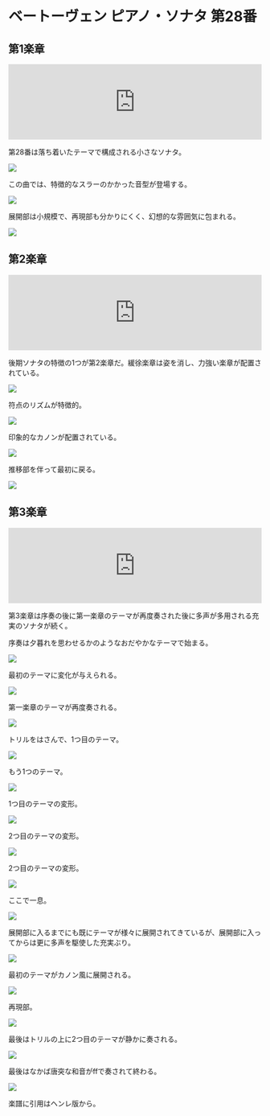 # ベートーヴェン ピアノ・ソナタ 第28番

## 第1楽章

<iframe allow="autoplay *; encrypted-media *;" frameborder="0" height="150" style="width:100%;max-width:660px;overflow:hidden;background:transparent;" sandbox="allow-forms allow-popups allow-same-origin allow-scripts allow-storage-access-by-user-activation allow-top-navigation-by-user-activation" src="https://embed.music.apple.com/us/album/piano-sonata-no-28-in-major-op-101-i-etwas-lebhaft/1210861834?i=1210862134&app=music"></iframe>

第28番は落ち着いたテーマで構成される小さなソナタ。

<img src="1217.jpg">

この曲では、特徴的なスラーのかかった音型が登場する。

<img src="1218.jpg">

展開部は小規模で、再現部も分かりにくく、幻想的な雰囲気に包まれる。

<img src="1219.jpg">

## 第2楽章

<iframe allow="autoplay *; encrypted-media *;" frameborder="0" height="150" style="width:100%;max-width:660px;overflow:hidden;background:transparent;" sandbox="allow-forms allow-popups allow-same-origin allow-scripts allow-storage-access-by-user-activation allow-top-navigation-by-user-activation" src="https://embed.music.apple.com/us/album/piano-sonata-no-28-in-major-op-101-ii-lebhaft-marschm%C3%A4%C3%9Fig/1210861834?i=1210862194&app=music"></iframe>

後期ソナタの特徴の1つが第2楽章だ。緩徐楽章は姿を消し、力強い楽章が配置されている。

<img src="1249.jpg">

符点のリズムが特徴的。

<img src="1252.jpg">

印象的なカノンが配置されている。

<img src="1250.jpg">

推移部を伴って最初に戻る。

<img src="1251.jpg">

## 第3楽章

<iframe allow="autoplay *; encrypted-media *;" frameborder="0" height="150" style="width:100%;max-width:660px;overflow:hidden;background:transparent;" sandbox="allow-forms allow-popups allow-same-origin allow-scripts allow-storage-access-by-user-activation allow-top-navigation-by-user-activation" src="https://embed.music.apple.com/us/album/piano-sonata-no-28-in-major-op-101-iii-langsam-und/1210861834?i=1210862227&app=music"></iframe>

第3楽章は序奏の後に第一楽章のテーマが再度奏された後に多声が多用される充実のソナタが続く。

序奏は夕暮れを思わせるかのようなおだやかなテーマで始まる。

<img src="1285.jpg">

最初のテーマに変化が与えられる。

<img src="1281.jpg">

第一楽章のテーマが再度奏される。

<img src="1282.jpg">

トリルをはさんで、1つ目のテーマ。

<img src="1284.jpg">

もう1つのテーマ。

<img src="1289.jpg">

1つ目のテーマの変形。

<img src="1286.jpg">

2つ目のテーマの変形。

<img src="1283.jpg">

2つ目のテーマの変形。

<img src="1287.jpg">

ここで一息。

<img src="1288.jpg">

展開部に入るまでにも既にテーマが様々に展開されてきているが、展開部に入ってからは更に多声を駆使した充実ぶり。

<img src="1292.jpg">

最初のテーマがカノン風に展開される。

<img src="1291.jpg">

再現部。

<img src="1290.jpg">

最後はトリルの上に2つ目のテーマが静かに奏される。

<img src="1293.jpg">

最後はなかば唐突な和音がffで奏されて終わる。

<img src="1294.jpg">

楽譜に引用はヘンレ版から。


